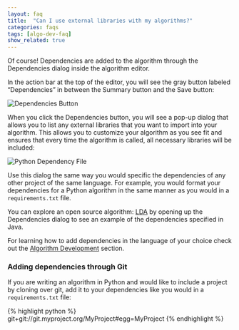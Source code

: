 ```yaml
---
layout: faq
title:  "Can I use external libraries with my algorithms?"
categories: faqs
tags: [algo-dev-faq]
show_related: true
---
```


Of course! Dependencies are added to the algorithm through the Dependencies dialog inside the algorithm editor.

In the action bar at the top of the editor, you will see the gray button labeled “Dependencies” in between the Summary button and the Save button:

<img src="{{site.cdnurl}}{{site.baseurl}}/images/post_images/faqs/faq_dependencies.png" alt="Dependencies Button" class="syn-image-responsive">

When you click the Dependencies button, you will see a pop-up dialog that allows you to list any external libraries that you want to import into your algorithm. This allows you to customize your algorithm as you see fit and ensures that every time the algorithm is called, all necessary libraries will be included:

<img src="{{site.cdnurl}}{{site.baseurl}}/images/post_images/algo_dev_lang/dependencies_python.png" alt="Python Dependency File" class="syn-image-responsive">

Use this dialog the same way you would specific the dependencies of any other project of the same language. For example, you would format your dependencies for a Python algorithm in the same manner as you would in a `requirements.txt` file.

You can explore an open source algorithm: [LDA](https://algorithmia.com/algorithms/kenny/LDA/edit) by opening up the Dependencies dialog to see an example of the dependencies specified in Java.

For learning how to add dependencies in the language of your choice check out the [Algorithm Development]({{site.baseurl}}/algorithm-development/languages) section.

### Adding dependencies through Git

If you are writing an algorithm in Python and would like to include a project by cloning over git, add it to your dependencies like you would in a `requirements.txt` file:

{% highlight python %}
git+git://git.myproject.org/MyProject#egg=MyProject
{% endhighlight %}

